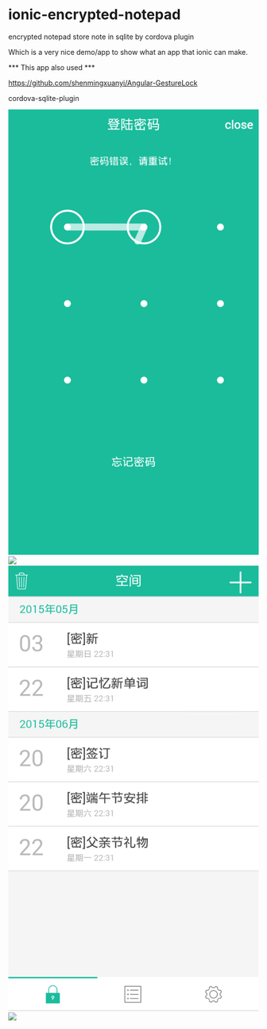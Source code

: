 # ionic-encrypted-notepad
encrypted notepad store note in sqlite by cordova plugin

Which is a very nice demo/app to show what an app that ionic can make.

*** This app also used ***

  https://github.com/shenmingxuanyi/Angular-GestureLock
  
  cordova-sqlite-plugin
  
  ![](https://github.com/garyganyang/ionic-encrypted-notepad/blob/master/page0.png)
  ![](https://github.com/garyganyang/ionic-encrypted-notepad/blob/master/page1.png)
  ![](https://github.com/garyganyang/ionic-encrypted-notepad/blob/master/page2.png)
  ![](https://github.com/garyganyang/ionic-encrypted-notepad/blob/master/page3.png)

